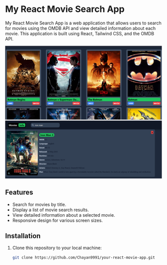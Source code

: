 # My React Movie Search App

My React Movie Search App is a web application that allows users to search for movies using the OMDB API and view detailed information about each movie. This application is built using React, Tailwind CSS, and the OMDB API.

![Demo Screenshot](./src/images/Image1.png)
![Demo Screenshot](./src/images/Image2.png)

## Features

- Search for movies by title.
- Display a list of movie search results.
- View detailed information about a selected movie.
- Responsive design for various screen sizes.

## Installation

1. Clone this repository to your local machine:

   ```bash
   git clone https://github.com/Chayan9991/your-react-movie-app.git
